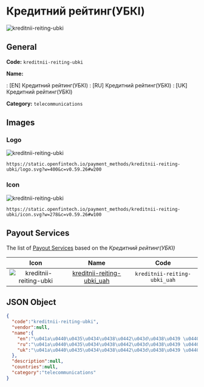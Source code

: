 
# Кредитний рейтинг(УБКІ) 
![kreditnii-reiting-ubki](https://static.openfintech.io/payment_methods/kreditnii-reiting-ubki/logo.svg?w=400&c=v0.59.26#w200)  

## General 
**Code:** `kreditnii-reiting-ubki` 
 
**Name:** 
 
:	[EN] Кредитний рейтинг(УБКІ) 
:	[RU] Кредитний рейтинг(УБКІ) 
:	[UK] Кредитний рейтинг(УБКІ) 
 
**Category:** `telecommunications` 
 

## Images 

### Logo 
![kreditnii-reiting-ubki](https://static.openfintech.io/payment_methods/kreditnii-reiting-ubki/logo.svg?w=400&c=v0.59.26#w200)  

```
https://static.openfintech.io/payment_methods/kreditnii-reiting-ubki/logo.svg?w=400&c=v0.59.26#w200
```  

### Icon 
![kreditnii-reiting-ubki](https://static.openfintech.io/payment_methods/kreditnii-reiting-ubki/icon.svg?w=278&c=v0.59.26#w100)  

```
https://static.openfintech.io/payment_methods/kreditnii-reiting-ubki/icon.svg?w=278&c=v0.59.26#w100
```  

## Payout Services 
 
The list of [Payout Services](/payout-services/) based on the _Кредитний рейтинг(УБКІ)_ 

|Icon|Name|Code| 
|:---:|:---:|:---:| 
|![kreditnii-reiting-ubki](https://static.openfintech.io/payout_methods/kreditnii-reiting-ubki/icon.svg?w=278&c=v0.59.26#w40) |[kreditnii-reiting-ubki_uah](/payout-services/kreditnii-reiting-ubki_uah/)|`kreditnii-reiting-ubki_uah`| 
 

## JSON Object 

```json
{
  "code":"kreditnii-reiting-ubki",
  "vendor":null,
  "name":{
    "en":"\u041a\u0440\u0435\u0434\u0438\u0442\u043d\u0438\u0439 \u0440\u0435\u0439\u0442\u0438\u043d\u0433(\u0423\u0411\u041a\u0406)",
    "ru":"\u041a\u0440\u0435\u0434\u0438\u0442\u043d\u0438\u0439 \u0440\u0435\u0439\u0442\u0438\u043d\u0433(\u0423\u0411\u041a\u0406)",
    "uk":"\u041a\u0440\u0435\u0434\u0438\u0442\u043d\u0438\u0439 \u0440\u0435\u0439\u0442\u0438\u043d\u0433(\u0423\u0411\u041a\u0406)"
  },
  "description":null,
  "countries":null,
  "category":"telecommunications"
}
```  
